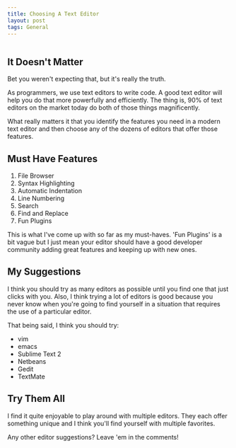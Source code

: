 ```yaml
---
title: Choosing A Text Editor
layout: post
tags: General
---
```


<div class="img-wrap"><img csrc="{{ site.url }}/images/choosing-a-text-editor.jpg" alt="" /></div>


## It Doesn't Matter

Bet you weren't expecting that, but it's really the truth.

As programmers, we use text editors to write code. A good text editor will help you do that more powerfully and efficiently. The thing is, 90% of text editors on the market today do both of those things magnificently.

What really matters it that you identify the features you need in a modern text editor and then choose any of the dozens of editors that offer those features.

## Must Have Features


1. File Browser
2. Syntax Highlighting
3. Automatic Indentation
4. Line Numbering
5. Search
6. Find and Replace
7. Fun Plugins



This is what I've come up with so far as my must-haves. 'Fun Plugins' is a bit vague but I just mean your editor should have a good developer community adding great features and keeping up with new ones.

## My Suggestions

I think you should try as many editors as possible until you find one that just clicks with you. Also, I think trying a lot of editors is good because you never know when you're going to find yourself in a situation that requires the use of a particular editor.

That being said, I think you should try:


+ vim
+ emacs
+ Sublime Text 2
+ Netbeans
+ Gedit
+ TextMate



## Try Them All

I find it quite enjoyable to play around with multiple editors. They each offer something unique and I think you'll find yourself with multiple favorites.

Any other editor suggestions? Leave 'em in the comments!